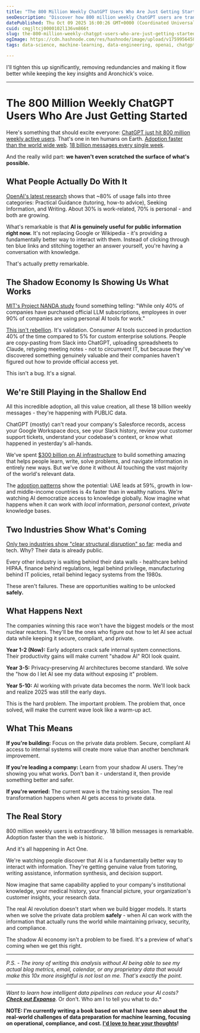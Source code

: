 ```yaml
---
title: "The 800 Million Weekly ChatGPT Users Who Are Just Getting Started"
seoDescription: "Discover how 800 million weekly ChatGPT users are transforming information interaction and unlocking AI's vast potential for private data usage"
datePublished: Thu Oct 09 2025 16:00:26 GMT+0000 (Coordinated Universal Time)
cuid: cmgjltcj0000102l136vm866t
slug: the-800-million-weekly-chatgpt-users-who-are-just-getting-started
ogImage: https://cdn.hashnode.com/res/hashnode/image/upload/v1759956458894/db3ed6a0-6d3a-47b5-a7ea-cdece0a03263.png
tags: data-science, machine-learning, data-engineering, openai, chatgpt

---
```


I'll tighten this up significantly, removing redundancies and making it flow better while keeping the key insights and Aronchick's voice.

---

# The 800 Million Weekly ChatGPT Users Who Are Just Getting Started

Here's something that should excite everyone: [ChatGPT just hit 800 million weekly active users](https://techcrunch.com/2025/10/06/sam-altman-says-chatgpt-has-hit-800m-weekly-active-users/). That's one in ten humans on Earth. [Adoption faster than the world wide web](https://nerdynav.com/chatgpt-statistics/). [18 billion messages every single week](https://cdn.openai.com/pdf/a253471f-8260-40c6-a2cc-aa93fe9f142e/economic-research-chatgpt-usage-paper.pdf).

And the really wild part: **we haven't even scratched the surface of what's possible.**

## What People Actually Do With It

[OpenAI's latest research](https://openai.com/index/how-people-are-using-chatgpt/) shows that ~80% of usage falls into three categories: Practical Guidance (tutoring, how-to advice), Seeking Information, and Writing. About 30% is work-related, 70% is personal - and both are growing.

What's remarkable is that **AI is genuinely useful for public information right now.** It's not replacing Google or Wikipedia - it's providing a fundamentally better way to interact with them. Instead of clicking through ten blue links and stitching together an answer yourself, you're having a conversation with knowledge.

That's actually pretty remarkable.

## The Shadow Economy Is Showing Us What Works

[MIT's Project NANDA study](https://fortune.com/2025/08/19/shadow-ai-economy-mit-study-genai-divide-llm-chatbots/) found something telling: "While only 40% of companies have purchased official LLM subscriptions, employees in over 90% of companies are using personal AI tools for work."

[This isn't rebellion](https://venturebeat.com/ai/mit-report-misunderstood-shadow-ai-economy-booms-while-headlines-cry-failure/). It's validation. Consumer AI tools succeed in production 40% of the time compared to 5% for custom enterprise solutions. People are copy-pasting from Slack into ChatGPT, uploading spreadsheets to Claude, retyping meeting notes - not to circumvent IT, but because they've discovered something genuinely valuable and their companies haven't figured out how to provide official access yet.

This isn't a bug. It's a signal.

## We're Still Playing in the Shallow End

All this incredible adoption, all this value creation, all these 18 billion weekly messages - they're happening with PUBLIC data.

ChatGPT (mostly) can't read your company's Salesforce records, access your Google Workspace docs, see your Slack history, review your customer support tickets, understand your codebase's context, or know what happened in yesterday's all-hands.

We've spent [$300 billion on AI infrastructure](https://techcrunch.com/2025/10/06/sam-altman-says-chatgpt-has-hit-800m-weekly-active-users/) to build something amazing that helps people learn, write, solve problems, and navigate information in entirely new ways. But we've done it without AI touching the vast majority of the world's relevant data.

The [adoption patterns](https://nerdynav.com/chatgpt-statistics/) show the potential: UAE leads at 59%, growth in low- and middle-income countries is 4x faster than in wealthy nations. We're watching AI democratize access to knowledge globally. Now imagine what happens when it can work with *local* information, *personal* context, *private* knowledge bases.

## Two Industries Show What's Coming

[Only two industries show "clear structural disruption" so far](https://fortune.com/2025/08/19/shadow-ai-economy-mit-study-genai-divide-llm-chatbots/): media and tech. Why? Their data is already public. 

Every other industry is waiting behind their data walls - healthcare behind HIPAA, finance behind regulations, legal behind privilege, manufacturing behind IT policies, retail behind legacy systems from the 1980s.

These aren't failures. These are opportunities waiting to be unlocked **safely.**

## What Happens Next

The companies winning this race won't have the biggest models or the most nuclear reactors. They'll be the ones who figure out how to let AI see actual data while keeping it secure, compliant, and private.

**Year 1-2 (Now):** Early adopters crack safe internal system connections. Their productivity gains will make current "shadow AI" ROI look quaint.

**Year 3-5:** Privacy-preserving AI architectures become standard. We solve the "how do I let AI see my data without exposing it" problem.

**Year 5-10:** AI working with private data becomes the norm. We'll look back and realize 2025 was still the early days.

This is the hard problem. The important problem. The problem that, once solved, will make the current wave look like a warm-up act.

## What This Means

**If you're building:** Focus on the private data problem. Secure, compliant AI access to internal systems will create more value than another benchmark improvement.

**If you're leading a company:** Learn from your shadow AI users. They're showing you what works. Don't ban it - understand it, then provide something better and safer.

**If you're worried:** The current wave is the training session. The real transformation happens when AI gets access to private data.

## The Real Story

800 million weekly users is extraordinary. 18 billion messages is remarkable. Adoption faster than the web is historic.

And it's all happening in Act One.

We're watching people discover that AI is a fundamentally better way to interact with information. They're getting genuine value from tutoring, writing assistance, information synthesis, and decision support.

Now imagine that same capability applied to your company's institutional knowledge, your medical history, your financial picture, your organization's customer insights, your research data.

The real AI revolution doesn't start when we build bigger models. It starts when we solve the private data problem **safely** - when AI can work with the information that actually runs the world while maintaining privacy, security, and compliance.

The shadow AI economy isn't a problem to be fixed. It's a preview of what's coming when we get this right.

---

*P.S. - The irony of writing this analysis without AI being able to see my actual blog metrics, email, calendar, or any proprietary data that would make this 10x more insightful is not lost on me. That's exactly the point.*

---

*Want to learn how intelligent data pipelines can reduce your AI costs?* [***Check out Expanso***](https://expanso.io/). Or don't. Who am I to tell you what to do.*

**NOTE: I'm currently writing a book based on what I have seen about the real-world challenges of data preparation for machine learning, focusing on operational, compliance, and cost. [I'd love to hear your thoughts](https://github.com/aronchick/Project-Zen-and-the-Art-of-Data-Maintenance)!**